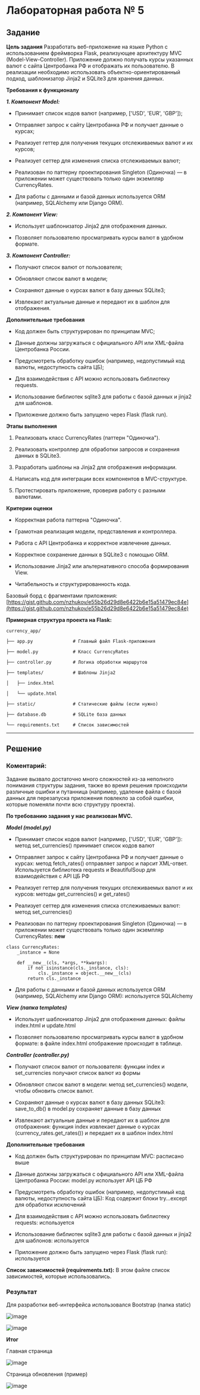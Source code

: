 # Лабораторная работа № 5

## Задание
**Цель задания**
Разработать веб-приложение на языке Python с использованием фреймворка Flask, реализующее архитектуру MVC (Model-View-Controller). Приложение должно получать курсы указанных валют с сайта Центробанка РФ и отображать их пользователю. В реализации необходимо использовать объектно-ориентированный подход, шаблонизатор Jinja2 и SQLite3 для хранения данных.

**Требования к функционалу**

***1. Компонент Model:***
* Принимает список кодов валют (например, ['USD', 'EUR', 'GBP']);
* Отправляет запрос к сайту Центробанка РФ и получает данные о курсах;

* Реализует геттер для получения текущих отслеживаемых валют и их курсов;

* Реализует сеттер для изменения списка отслеживаемых валют;

* Реализован по паттерну проектирования Singleton (Одиночка) — в приложении может существовать только один экземпляр CurrencyRates.

* Для работы с данными и базой данных используется ORM (например, SQLAlchemy или Django ORM).  

***2. Компонент View:***

* Использует шаблонизатор Jinja2 для отображения данных.

* Позволяет пользователю просматривать курсы валют в удобном формате.

***3. Компонент Controller:***

* Получают список валют от пользователя;
* Обновляют список валют в модели;

* Сохраняют данные о курсах валют в базу данных SQLite3;

* Извлекают актуальные данные и передают их в шаблон для отображения.

**Дополнительные требования**
* Код должен быть структурирован по принципам MVC;

* Данные должны загружаться с официального API или XML-файла Центробанка России.

* Предусмотреть обработку ошибок (например, недопустимый код валюты, недоступность сайта ЦБ);

* Для взаимодействия с API можно использовать библиотеку requests.

* Использование библиотек sqlite3 для работы с базой данных и jinja2 для шаблонов.

* Приложение должно быть запущено через Flask (flask run).

**Этапы выполнения**
1. Реализовать класс CurrencyRates (паттерн "Одиночка").

2. Реализовать контроллер для обработки запросов и сохранения данных в SQLite3.

3. Разработать шаблоны на Jinja2 для отображения информации.

4. Написать код для интеграции всех компонентов в MVC-структуре.

5. Протестировать приложение, проверив работу с разными валютами.

**Критерии оценки**
* Корректная работа паттерна "Одиночка".

* Грамотная реализация модели, представления и контроллера.

* Работа с API Центробанка и корректное извлечение данных.

* Корректное сохранение данных в SQLite3 с помощью ORM.

* Использование Jinja2 или альтернативного способа формирования View.

* Читабельность и структурированность кода.

Базовый борд с фрагментами приложения: [https://gist.github.com/nzhukov/e55b26d29d8e6422b6e15a51479ec84e](https://gist.github.com/nzhukov/e55b26d29d8e6422b6e15a51479ec84e)



**Примерная структура проекта на Flask:**
```
currency_app/

├── app.py               # Главный файл Flask-приложения

├── model.py             # Класс CurrencyRates

├── controller.py        # Логика обработки маршрутов

├── templates/           # Шаблоны Jinja2

│   ├── index.html

│   └── update.html

├── static/              # Статические файлы (если нужно)

├── database.db          # SQLite база данных

└── requirements.txt     # Список зависимостей
```

---

## Решение

### Коментарий:

Задание вызвало достаточно много сложностей из-за неполного понимания структуры задания, также во время решения происходили различные ошибки и путанница (например, удаление файла с базой данных для перезапуска приложения повлекло за собой ошибки, которые поменяли почти всю структуру проекта).

**По требованию задания у нас реализован MVC.**

***Model (model.py)***

* Принимает список кодов валют (например, ['USD', 'EUR', 'GBP']): метод set_currencies() принимает список кодов валют
* Отправляет запрос к сайту Центробанка РФ и получает данные о курсах: метод fetch_rates() отправляет запрос и парсит XML-ответ. Используется библиотека requests и BeautifulSoup для взаимодействия с API ЦБ РФ

* Реализует геттер для получения текущих отслеживаемых валют и их курсов: методы get_currencies() и get_rates()

* Реализует сеттер для изменения списка отслеживаемых валют: метод set_currencies()

* Реализован по паттерну проектирования Singleton (Одиночка) — в приложении может существовать только один экземпляр CurrencyRates: __new__


```
class CurrencyRates:
    _instance = None

    def __new__(cls, *args, **kwargs):
        if not isinstance(cls._instance, cls):
            cls._instance = object.__new__(cls)
        return cls._instance

```

* Для работы с данными и базой данных используется ORM (например, SQLAlchemy или Django ORM): используется SQLAlchemy


***View (папка templates)***

* Использует шаблонизатор Jinja2 для отображения данных: файлы index.html и update.html

* Позволяет пользователю просматривать курсы валют в удобном формате: в файле index.html отображение происходит в таблице.


***Controller (controller.py)***

* Получают список валют от пользователя: функции index и set_currencies получают список валют из формы
* Обновляют список валют в модели: метод set_currencies() модели, чтобы обновить список валют.

* Сохраняют данные о курсах валют в базу данных SQLite3: save_to_db() в model.py сохраняет данные в базу данных

* Извлекают актуальные данные и передают их в шаблон для отображения: функция index извлекает данные о курсах (currency_rates.get_rates()) и передает их в шаблон index.html

**Дополнительные требования**
* Код должен быть структурирован по принципам MVC: расписано выше

* Данные должны загружаться с официального API или XML-файла Центробанка России: model.py использует API ЦБ РФ

* Предусмотреть обработку ошибок (например, недопустимый код валюты, недоступность сайта ЦБ): Код содержит блоки try...except для обработки исключений

* Для взаимодействия с API можно использовать библиотеку requests: используется

* Использование библиотек sqlite3 для работы с базой данных и jinja2 для шаблонов: используется

* Приложение должно быть запущено через Flask (flask run): используется

**Список зависимостей (requirements.txt):** В этом файле список зависимостей, которые использовались.

### Результат

Для разработки веб-интерфейса использовался Bootstrap (папка static)

![image](https://github.com/user-attachments/assets/23926405-ee59-4711-a3a4-1febbd7b784f)

![image](https://github.com/user-attachments/assets/1efd0615-48c3-4968-bb2e-d14d3e63efdb)


**Итог**

Главная страница

![image](https://github.com/user-attachments/assets/4ff08a3f-bda3-42ad-910a-552c869cd111)

Страница обновления (пример)

![image](https://github.com/user-attachments/assets/e66bf0bf-7713-4998-ace4-66c58b5d33a1)


